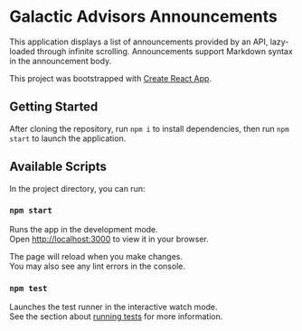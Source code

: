# Galactic Advisors Announcements

This application displays a list of announcements provided by an API, lazy-loaded through infinite scrolling. Announcements support Markdown syntax in the announcement body.

This project was bootstrapped with [Create React App](https://github.com/facebook/create-react-app).

## Getting Started

After cloning the repository, run `npm i` to install dependencies, then run `npm start` to launch the application.

## Available Scripts

In the project directory, you can run:

### `npm start`

Runs the app in the development mode.\
Open [http://localhost:3000](http://localhost:3000) to view it in your browser.

The page will reload when you make changes.\
You may also see any lint errors in the console.

### `npm test`

Launches the test runner in the interactive watch mode.\
See the section about [running tests](https://facebook.github.io/create-react-app/docs/running-tests) for more information.
